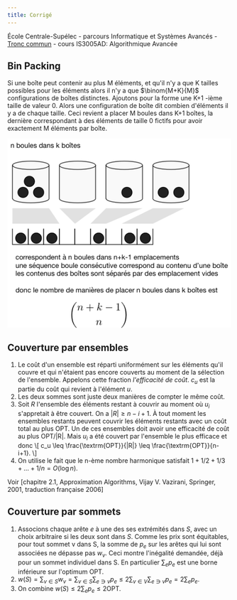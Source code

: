 ```yaml
---
title: Corrigé
---
```


École Centrale-Supélec - parcours Informatique et Systèmes Avancés - [Tronc commun](http://www.isia.ecp.fr/welcome_to_www_ecp_fr_cms_site_isia/isia___formation/cours_tronc_commun) - cours IS3005AD: Algorithmique Avancée

## Bin Packing

Si une boîte peut contenir au plus M éléments, et qu'il n'y a que K tailles possibles pour les éléments alors il n'y a que $\binom{M+K}{M}$ configurations de boîtes distinctes.  Ajoutons pour la forme une K+1 -ième taille de valeur 0.   Alors une configuration de boîte dit combien d'éléments il y a de chaque taille.  Ceci revient a placer M boules dans K+1 boîtes, la dernière correspondant à des éléments de taille 0 fictifs pour avoir exactement M éléments par boîte.  

![](balls_in_bins.png)

## Couverture par ensembles

1. Le coût d'un ensemble est réparti uniformément sur les éléments qu'il couvre et qui n'étaient pas encore couverts au moment de la sélection de l'ensemble. Appelons cette fraction *l'efficacité de coût*.  $c_u$ est la partie du coût qui revient à l'élément $u$.
2. Les deux sommes sont juste deux manières de compter le même coût.
3. Soit $R$ l'ensemble des éléments restant à couvrir au moment où $u_i$ s'appretait à être couvert. On a $|R|\geq n-i+1$. À tout moment les ensembles restants peuvent couvrir les éléments restants avec un coût total au plus OPT.  Un de ces ensembles doit avoir une efficacité de coût au plus OPT/|R|. Mais $u_i$ a été couvert par l'ensemble le plus efficace et donc 
\\[
		c_u \leq \frac{\textrm{OPT}}{|R|} \leq  \frac{\textrm{OPT}}{n-i+1}.
\\] 
4. On utilise le fait que le n-ème nombre harmonique satisfait $1+1/2+1/3+\ldots+1/n=O(\log n)$.

Voir [chapitre 2.1, Approximation Algorithms, Vijay V. Vazirani, Springer, 2001, traduction française 2006]

## Couverture par sommets

1. Associons chaque arête $e$ à une des ses extrémités dans $S$, avec un choix arbitraire si les deux sont dans $S$. Comme les prix sont équitables, pour tout sommet v dans S, la somme de $p_e$ sur les arêtes qui lui sont associées ne dépasse pas $w_v$.  Ceci montre l'inégalité demandée, déjà pour un sommet individuel dans S. En particulier $\sum_e p_e$ est une borne inférieure sur l'optimum OPT.
2. $w(S)=\sum_{v\in S} w_v = \sum_{v\in S} \sum_{e\ni v} p_e  \leq 2 \sum_{v\in V} \sum_{e\ni v} p_e =  2 \sum_e p_e$.
3. On combine $w(S) \leq 2 \sum_e p_e \leq 2\textrm{OPT}$.
